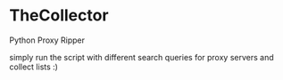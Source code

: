 # TheCollector
Python Proxy Ripper

simply run the script with different search queries for proxy servers and collect lists :)
